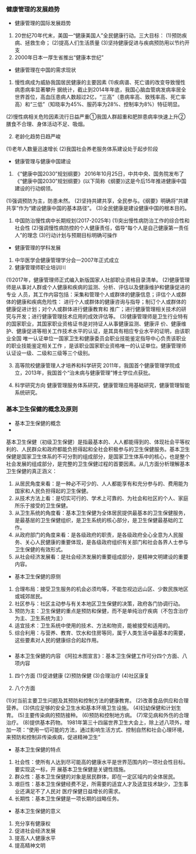 ### 健康管理的发展趋势

* 健康管理的国际发展趋势

1. 20世纪70年代末，美国一“健康美国人”全民健康行动。三大目标：
(1)预防疾病、拯救生命；
(2)提高人们生活质量
(3)坚持健康促进与疾病预防用以节约开支
2. 2000年日本一厚生省推出“健康本世纪”

* 健康管理在中国的需求现状
1. 慢性病成为威胁我国居民健康的主要因素
(1)疾病谱、死亡谱的改变导致慢性病患病率显著攀升
据统计，截止到2014年年底，我国心脑血管病发病率居全世界首位，高血压患病人数超过2亿，“三高”（患病率高、致残率高、死亡率高）和“三低”（知晓率为45%、服药率为28%、控制率为8%）特征明显。

(2)慢性病相关危险因素流行日益严重①我国人群超重和肥胖患病率快速上升②膳食不合理、身体活动不足、吸烟。

2. 老龄化趋势日趋严峻
   
(1)老年人数量迅速增长
(2)我国社会养老服务体系建设处于起步阶段

* 健康管理与健康中国建设
  
1. 《“健康中国2030”规划纲要》
2016年10月25日，中共中央、国务院发布了《“健康中国2030”规划纲要》(以下简称《纲要》)这是今后15年推进健康中国建设的行动纲领。

(1)强调预防为主，防患未然。
(2)坚持共建共享，全民参与。《纲要》明确将“共建共享”作为“建设健康中国的基本路径”。
(3)全民健康是建设健康中国的根本目的。

1. 中国防治慢性病中长期规划(2017-2025年)
(1)突出慢性病防治工作的综合性和社会性
(2)强调慢性病防控的个人健康责任，倡导“每个人是自己健康第一责任人”的理念
(3)行动计划与预期目标明确可操作

* 健康管理的学科发展
  
1. 中华医学会健康管理学分会一2007年正式成立
2. 健康管理师职业培训川
   
(1)2017年，健康管理师正式编入新版国家人社部职业资格目录清单。
(2)健康管理师是从事对人群或个人健康和疾病的监测、分析、评估以及健康维护和健康促进的专业
人员，其工作内容包括：采集和管理个人或群体的健康信息；评估个人或群体的健康和疾病危险性：
进行个人或群体的健康咨询与指导；制订个人或群体的健康促进计划；对个人或群体进行健康教育和
推广；进行健康管理相关技术的研究与开发；进行健康管理技术应用的成效评估等。
(3)健康管理师是卫生行业特有的国家职业，其国家职业资格证书是对持证人从事健康监测、健康评
价、健康维护、健康促进等相关工作技术水平的认证，是其具有相应专业水平的证明，由该职业全国
唯一认证单位一国家卫生和健康委员会职业技能鉴定指导中心负责该职业的职业技能鉴定相关工作
，是该职业国家职业资格唯一的认证单位。健康管理师认证设一级、二级和三级等三个级别。

3. 高等院校健康管理人才培养和科学研究
2011年，我国首个健康管理学院成立，2013年，我国首个“治未病与健康管理”博士学位点获批。

4. 科学研究方向
健康管理服务体系研究，健康管理应用基础研究，健康管理智能系统研究。


### 基本卫生保健的概念及原则

* 基本卫生保健的概念
* 
基本卫生保健（初级卫生保健）是指最基本的、人人都能得到的、体现社会平等权利的、人民群众和政府都能负担得起和全社会积极参与的卫生保健服务。基本卫生保健是国家卫生体系的不可分割的组成部分，是国家卫生体系中的核心，也是整个社会发展的组成部分，是完整的卫生保健过程的首要因素。从几方面分析理解基本卫生保健的真正涵义：

1. 从居民角度来看：是一种必不可少的、人人都能享有和充分参与的、费用能为国家和人民负担得起的卫生保健。
2. 从技术方法上看：是切实可行的、学术上可靠的、为社会和社区的个人、家庭所乐于接受的卫生保健。
3. 从卫生系统的角度看：基本卫生保健为全体居民提供最基本的卫生保健服务，是最基层的卫生保健组织，是卫生系统的核心部分，是卫生保健最基础的工作。
4. 从政府部门的角度来看：是各级政府的职责，是各级政府全心全意为人民服务、关心人民健康的重要体现，是各级政府组织有关部门和社会各界人士参与卫生保健的有效形式。
5. 从社会经济发展看：是社会经济发展的重要组成部分，是精神文明建设的重要内容。

* 基本卫生保健的原侧
1. 合理布局：接受卫生服务的机会必须均等，不能忽视边远山区、少数民族地区或城郊居民。
2. 社区参与：社区主动参与有关本地区卫生保健的决策，政府各门协调行动。
3. 预防为主：卫生保健的重点是预防和保健，而不是单纯治疗疾病（不包含治疗为主、卫生系统为主）
4. 适宜技术：卫生系统中使用的技术、方法和物资，能被接受和适用的。
5. 综合利用：与营养、教育、饮水和住房等同，属于人类生活中最基本的需要，这些要素对人民的健康综合的起作用。

###

* 基本卫生保健的内容
《阿拉木图宣言》：基本卫生保健工作可分四个方面、八项内容
1. 四个方面
(1)促进健康
(2)预防保健
(3)合理治疗
(4)社区康复

2. 八个方面
   
(1)对当前主要卫生问题及其预防和控制方法的健康教育。
(2)改善食品供应和合理营养。
(3)供应足够的安全卫生水和基本环境卫生设施。
(4)妇幼保健和计划生育。
(5)主要传染病的预防接种。
(6)预防和控制地方病。
(7)常见病和外伤的合理治疗。
(8)提供基本药物。
1981年第三十四届世界卫生大会上，除上述八项外，增加一项：“使用一切可能的方法，通过影响生活方式、控制自然和社会心理环境，来预防和控制非传染疾病，促进精神卫生”

* 基本卫生保健的特点
1. 社会性：使所有人达到尽可能高的健康水平是世界范围内的一项社会性目标。要实现这一标，开
展基本卫生保健是关键性措施。
1. 群众性：基本卫生保健的对象是居民群体，即在一定区域内的全体居民。
2. 艰巨性：基本卫生保健经费不足，所需要的适宜人才及适宜技术缺少，卫生事业还满足不了人民对
医疗保健日益增长的需求。
1. 长期性：基本卫生保健是一项长期的战略任务。


* 基本卫生保健的意义
1. 充分享有健康权
2. 促进社会经济发展
3. 提高人人健康水平
4. 提高精神文明